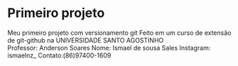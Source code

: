 # Primeiro projeto 
Meu primeiro projeto com versionamento git 
Feito em um curso de extensão de git-github na UNIVERSIDADE SANTO AGOSTINHO  
Professor: Anderson Soares 
Nome:  Ismael de sousa Sales
Instagram: ismaelnz_
Contato:(86)97400-1609